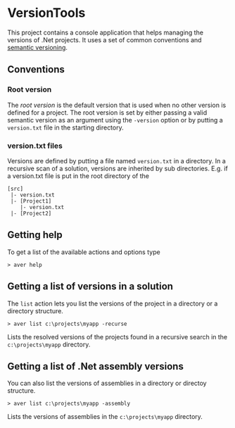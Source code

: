 VersionTools
============
This project contains a console application that helps managing the versions of .Net projects. It uses a set of common conventions and [semantic versioning](http://semver.org/spec/v2.0.0.html).

Conventions
---------------

### Root version  
The _root version_ is the default version that is used when no other version is defined for a project. The root version is set by either passing a valid semantic version as an argument using the `-version` option or by putting a `version.txt` file in the starting directory.

### version.txt files
Versions are defined by putting a file named `version.txt` in a directory. In a recursive scan of a solution, versions are inherited by sub directories. E.g. if a version.txt file is put in the root directory of the 

    [src]
     |- version.txt
     |- [Project1]
        |- version.txt
     |- [Project2]

Getting help
------------
To get a list of the available actions and options type

```batchfile
> aver help
```

Getting a list of versions in a solution
----------------------------------------

The `list` action lets you list the versions of the project in a directory or a directory structure.

```batchfile
> aver list c:\projects\myapp -recurse
```

Lists the resolved versions of the projects found in a recursive search in the `c:\projects\myapp` directory.

Getting a list of .Net assembly versions
----------------------------------------

You can also list the versions of assemblies in a directory or directoy structure. 

```batchfile
> aver list c:\projects\myapp -assembly
```

Lists the versions of assemblies in the `c:\projects\myapp` directory.

